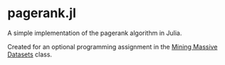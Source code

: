 # pagerank.jl

A simple implementation of the pagerank algorithm in Julia.

Created for an optional programming assignment in the [Mining Massive Datasets](https://class.coursera.org/mmds-003) class.

